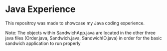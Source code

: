 # Java Experience
This repositroy was made to showcase my Java coding experience. 

Note: 
The objects within SandwichApp.java are located in the other three java files (Order.java, Sandwich.java, SandwichIO.java) in order for the basic sandwich application to run properly
